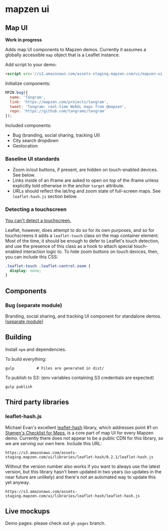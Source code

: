 mapzen ui
=========

## Map UI

**Work in progress**

Adds map UI components to Mapzen demos. Currently it assumes a globally accessible `map` object that is a Leaflet instance.

Add script to your demo:
```html
<script src='//s3.amazonaws.com/assets-staging.mapzen.com/ui/mapzen-ui.min.js'></script>
```

Initialize components:
```js
MPZN.bug({
  name: 'Tangram',
  link: 'https://mapzen.com/projects/tangram',
  tweet: 'Tangram: real-time WebGL maps from @mapzen',
  repo: 'https://github.com/tangrams/tangram'
});
```

Included components:

- Bug (branding, social sharing, tracking UI)
- City search dropdown
- Geolocation

### Baseline UI standards

- Zoom in/out buttons, if present, are hidden on touch-enabled devices. See below.
- Links inside of an iframe are asked to open on top of the iframe unless explicitly told otherwise in the anchor `target` attribute.
- URLs should reflect the lat/lng and zoom state of full-screen maps. See `leaflet-hash.js` section below.

### Detecting a touchscreen

[You can't detect a touchscreen.](http://www.stucox.com/blog/you-cant-detect-a-touchscreen/)

Leaflet, however, does attempt to do so for its own purposes, and so for touchscreens it adds a `leaflet-touch` class on the map container element. Most of the time, it should be enough to defer to Leaflet's touch detection, and use the presence of this class as a hook to attach special touch-enabled interaction logic to. To hide zoom buttons on touch devices, then, you can include this CSS:

```css
.leaflet-touch .leaflet-control-zoom {
  display: none;
}
```

## Components

### Bug (separate module)

Branding, social sharing, and tracking UI component for standalone demos. [[separate module](https://github.com/mapzen/ui/tree/master/src/components/bug)]

## Building

Install `npm` and dependencies.

To build everything:

```shell
gulp          # Files are generated in dist/
```

To publish to S3: (env variables containing S3 credentials are expected)

```shell
gulp publish
```

## Third party libraries

### leaflet-hash.js

Michael Evan's excellent [leaflet-hash](https://github.com/mlevans/leaflet-hash) library, which addresses point #1 on [Stamen's Checklist for Maps](http://content.stamen.com/stamens-checklist-for-maps), is a core part of map UI for every Mapzen demo. Currently there does not appear to be a public CDN for this library, so we are serving our own here. Include this URL:

```
https://s3.amazonaws.com/assets-staging.mapzen.com/ui/libraries/leaflet-hash/0.2.1/leaflet-hash.js
```

Without the version number also works if you want to always use the latest version, but this library hasn't been updated in two years (so updates in the near future are unlikely) and there's not an automated way to update this yet anyway.

```
https://s3.amazonaws.com/assets-staging.mapzen.com/ui/libraries/leaflet-hash/leaflet-hash.js
```



## Live mockups

Demo pages: please check out `gh-pages` branch.
